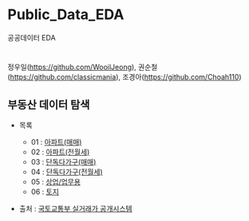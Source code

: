 # Public_Data_EDA 
공공데이터 EDA

# 
정우일(https://github.com/WooilJeong),
권순철(https://github.com/classicmania),
조경아(https://github.com/Choah110)

## 부동산 데이터 탐색
* 목록
	* 01 : [아파트(매매)](01_EDA_APT_SALE.ipynb)
	* 02 : [아파트(전월세)](02_EDA_APT_RENT.ipynb)
	* 03 : [단독다가구(매매)](03_EDA_HOUSE_SALE.ipynb)
	* 04 : [단독다가구(전월세)](04_EDA_HOUSE_RENT.ipynb)
	* 05 : [상업/업무용](05_EDA_COMMERCE.ipynb)
	* 06 : [토지](06_EDA_LAND.ipynb)

* 출처 : [국토교통부 실거래가 공개시스템](http://rtdown.molit.go.kr/)

